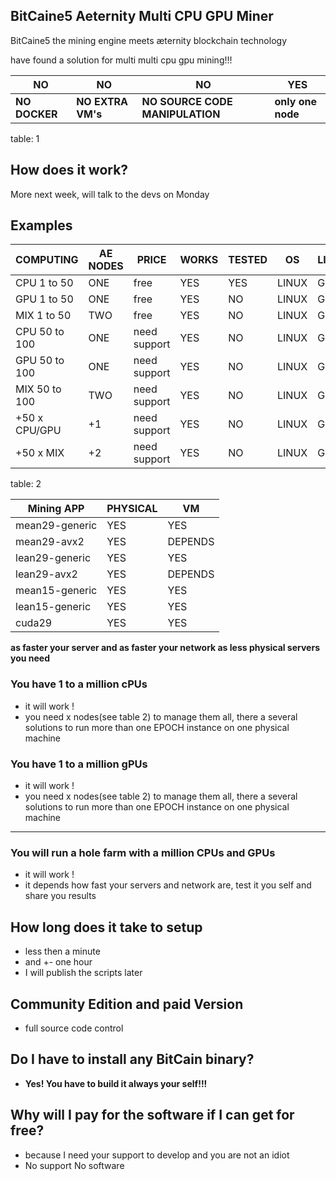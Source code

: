 ## BitCaine5 Aeternity Multi CPU GPU Miner
BitCaine5 the mining engine meets æternity blockchain technology

have found a solution for multi multi cpu gpu mining!!!

NO            | NO                | NO                              | YES
------------- | ----------------- | ------------------------------- | -----------------
**NO DOCKER** | **NO EXTRA VM's** | **NO SOURCE CODE MANIPULATION** | **only one node**
table: 1
## How does it work?
More next week, will talk to the devs on Monday

## Examples

COMPUTING      | AE NODES      | PRICE         | WORKS  | TESTED | OS     | LICENSING 
-------------- | ------------- | ------------- | ------ | ------ | ------ | -------
CPU  1 to  50  | ONE           | free          | YES    | YES    | LINUX  | GPL & PAID
GPU  1 to  50  | ONE           | free          | YES    | NO     | LINUX  | GPL & PAID
MIX  1 to  50  | TWO           | free          | YES    | NO     | LINUX  | GPL & PAID
CPU 50 to 100  | ONE           | need support  | YES    | NO     | LINUX  | GPL & PAID
GPU 50 to 100  | ONE           | need support  | YES    | NO     | LINUX  | GPL & PAID
MIX 50 to 100  | TWO           | need support  | YES    | NO     | LINUX  | GPL & PAID
+50 x CPU/GPU  | +1            | need support  | YES    | NO     | LINUX  | GPL & PAID
+50 x MIX      | +2            | need support  | YES    | NO     | LINUX  | GPL & PAID
table: 2

Mining APP     | PHYSICAL | VM
-------------- | -------- | -------
mean29-generic | YES      | YES
mean29-avx2    | YES      | DEPENDS
lean29-generic | YES      | YES
lean29-avx2    | YES      | DEPENDS
mean15-generic | YES      | YES
lean15-generic | YES      | YES
cuda29         | YES      | YES

**as faster your server and as faster your network as less physical servers you need**

### You have 1 to a million cPUs
* it will work !
* you need x nodes(see table 2) to manage them all, there a several solutions to run more 
than one EPOCH instance on one physical machine

### You have 1 to a million gPUs
* it will work !
* you need x nodes(see table 2) to manage them all, there a several solutions to run more 
than one EPOCH instance on one physical machine

 
---

### You will run a hole farm with a million CPUs and GPUs
* it will work !
* it depends how fast your servers and network are, test it you self and share you results

## How long does it take to setup
* less then a minute
* and +- one hour
* I will publish the scripts later

## Community Edition and paid Version
* full source code control

## Do I have to install any BitCain binary?
* **Yes! You have to build it always your self!!!**

## Why will I pay for the software if I can get for free?
* because I need your support to develop and you are not an idiot
* No support No software

